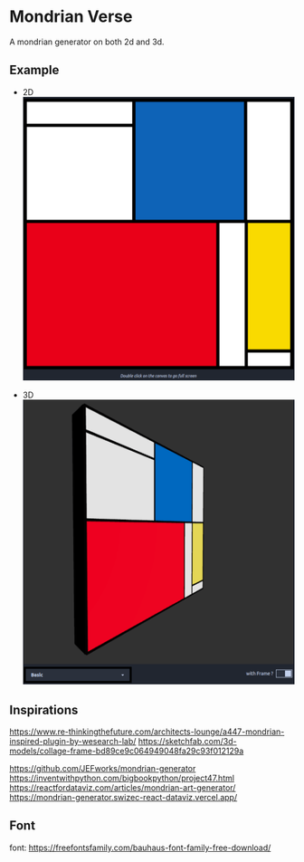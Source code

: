 # Mondrian Verse
 A mondrian generator on both 2d and 3d.

## Example
- 2D
![mondrian in 2d](example2d.png)

- 3D
![mondrian in 3d](example3d.png)


## Inspirations

https://www.re-thinkingthefuture.com/architects-lounge/a447-mondrian-inspired-plugin-by-wesearch-lab/
https://sketchfab.com/3d-models/collage-frame-bd89ce9c064949048fa29c93f012129a

https://github.com/JEFworks/mondrian-generator
https://inventwithpython.com/bigbookpython/project47.html
https://reactfordataviz.com/articles/mondrian-art-generator/
https://mondrian-generator.swizec-react-dataviz.vercel.app/

## Font

font: https://freefontsfamily.com/bauhaus-font-family-free-download/